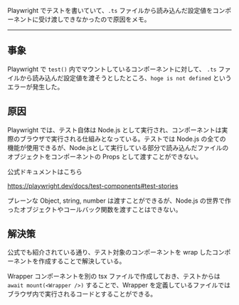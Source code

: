 Playwright でテストを書いていて、`.ts` ファイルから読み込んだ設定値をコンポーネントに受け渡しできなかったので原因をメモ。

---

## 事象

Playwright で `test()` 内でマウントしているコンポーネントに対して、 `.ts` ファイルから読み込んだ設定値を渡そうとしたところ、`hoge is not defined` というエラーが発生した。

## 原因

Playwright では、テスト自体は Node.js として実行され、コンポーネントは実際のブラウザで実行される仕組みとなっている。テストでは Node.js の全ての機能が使用できるが、Node.jsとして実行している部分で読み込んだファイルのオブジェクトをコンポーネントの Props として渡すことができない。

公式ドキュメントはこちら

<https://playwright.dev/docs/test-components#test-stories>

プレーンな Object, string, number は渡すことができるが、Node.js の世界で作ったオブジェクトやコールバック関数を渡すことはできない。

## 解決策

公式でも紹介されている通り、テスト対象のコンポーネントを wrap したコンポーネントを作成することで解決している。

Wrapper コンポーネントを別の tsx ファイルで作成しておき、テストからは `await mount(<Wrapper />)` することで、Wrapper を定義しているファイルではブラウザ内で実行されるコードとすることができる。
